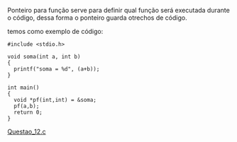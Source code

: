 Ponteiro para função serve para definir qual função será executada durante o código, dessa forma o ponteiro guarda otrechos de código.

temos como exemplo de código:

```
#include <stdio.h>

void soma(int a, int b)
{
  printf("soma = %d", (a+b));
}

int main() 
{
  void *pf(int,int) = &soma;
  pf(a,b);
  return 0;
}
```

[Questao_12.c](https://github.com/SidneyJunior01234/DCA1202-Programacao-Avancada/blob/main/Ponteiros-C/Quest%C3%A3o-12/Questao_12.c)
